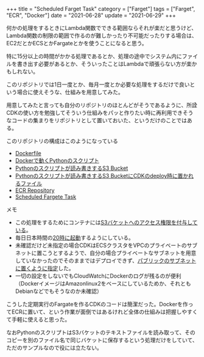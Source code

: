 +++
title = "Scheduled Farget Task"
category = ["Farget"]
tags = ["Farget", "ECR", "Docker"]
date = "2021-06-28"
update = "2021-06-29"
+++

何かの処理をするときにLambda関数でできる範囲ならそれが楽だと思うけど、Lambda関数の制限の範囲で作るのが難しかったり不可能だったりする場合は、EC2だとかECSとかFargateとかを使うことになると思う。

特に15分以上の時間がかかる処理であるとか、処理の途中でシステム内にファイルを書き出す必要があるとか、そういったことはLambdaで頑張らない方が楽かもしれない。

このリポジトリでは1日一度とか、毎月一度とか必要な処理をするだけで良いという場合に使えそうな、仕組みを用意してみた。

用意してみたと言っても自分のリポジトリのほとんどがそうであるように、所詮CDKの使い方を勉強してそういう仕組みをパッと作りたい時に再利用できそうなコードの集まりをリポジトリとして置いておいた、というだけのことではある。

このリポジトリの構成はこのようになっている

* [Dockerfile](../docker/Dockerfile)
* [Dockerで動くPythonのスクリプト](../docker/script.py)
* [Pythonのスクリプトが読み書きするS3 Bucket](../lib/cdk-fargate-storage-stack.ts)
* [Pythonのスクリプトが読み書きするS3 BucketにCDKのdeploy時に置かれるファイル](../sample)
* [ECR Repository](../lib/cdk-fargate-repo-stack.ts)
* [Scheduled Fargete Task](../lib/cdk-fargate-stack.ts)

メモ

* この処理をするためにコンテナには[S3バケットへのアクセス権限を付与している](https://github.com/suzukiken/cdk-fargate/blob/711f92bb1ffef2e0220fff166e6c92f678707a3b/lib/cdk-fargate-stack.ts#L41)。
* 毎日日本時間の[20時に起動](https://github.com/suzukiken/cdk-fargate/blob/711f92bb1ffef2e0220fff166e6c92f678707a3b/lib/cdk-fargate-stack.ts#L37)するようにしている。
* 未確認だけど未指定の場合CDKはECSクラスタをVPCのプライベートのサブネットに置こうとするようで、自分の場合プライベートなサブネットを用意していなかったのでそのままではデプロイできず、[パブリックのサブネットに置くように指定](https://github.com/suzukiken/cdk-fargate/blob/711f92bb1ffef2e0220fff166e6c92f678707a3b/lib/cdk-fargate-stack.ts#L34-L36)した。
* 一切の設定をしないでもCloudWatchにDockerのログが残るのが便利（DockerイメージはAmazonlinux2をベースにしているためか、それともDebianなどでもそうなのか未確認）

こうした定期実行のFargateを作るCDKのコードは簡潔だった。Dockerを作ってECRに置いて、という作業が面倒ではあるけれど全体の仕組みは把握しやすくて手軽に使えると思った。

なおPythonのスクリプトはS3バケットのテキストファイルを読み取って、そのコピーを別のファイル名で同じバケットに保存するという処理だけをしていて、ただのサンプルなので役には立たない。
